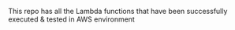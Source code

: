 This repo has all the Lambda functions that have been successfully executed & tested in AWS environment

